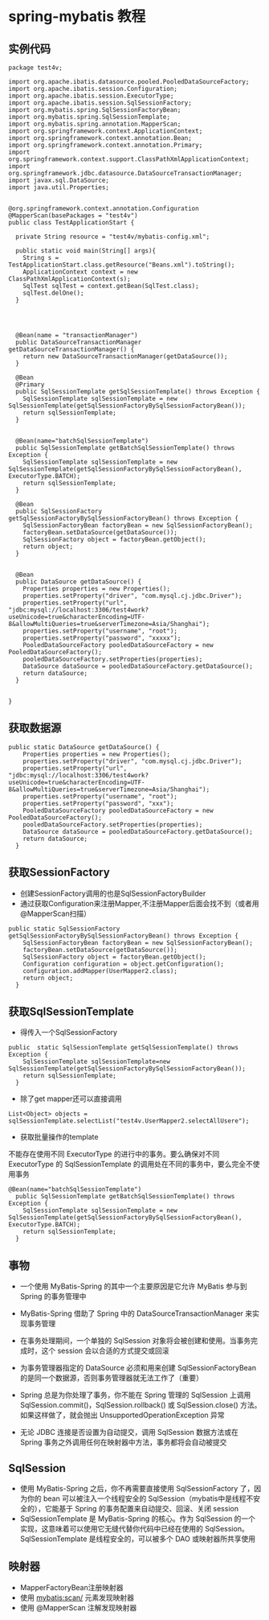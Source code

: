 # spring-mybatis 教程

## 实例代码
```
package test4v;

import org.apache.ibatis.datasource.pooled.PooledDataSourceFactory;
import org.apache.ibatis.session.Configuration;
import org.apache.ibatis.session.ExecutorType;
import org.apache.ibatis.session.SqlSessionFactory;
import org.mybatis.spring.SqlSessionFactoryBean;
import org.mybatis.spring.SqlSessionTemplate;
import org.mybatis.spring.annotation.MapperScan;
import org.springframework.context.ApplicationContext;
import org.springframework.context.annotation.Bean;
import org.springframework.context.annotation.Primary;
import org.springframework.context.support.ClassPathXmlApplicationContext;
import org.springframework.jdbc.datasource.DataSourceTransactionManager;
import javax.sql.DataSource;
import java.util.Properties;


@org.springframework.context.annotation.Configuration
@MapperScan(basePackages = "test4v")
public class TestApplicationStart {

  private String resource = "test4v/mybatis-config.xml";

  public static void main(String[] args){
    String s = TestApplicationStart.class.getResource("Beans.xml").toString();
    ApplicationContext context = new ClassPathXmlApplicationContext(s);
    SqlTest sqlTest = context.getBean(SqlTest.class);
    sqlTest.delOne();
  }




  @Bean(name = "transactionManager")
  public DataSourceTransactionManager getDataSourceTransactionManager() {
    return new DataSourceTransactionManager(getDataSource());
  }

  @Bean
  @Primary
  public SqlSessionTemplate getSqlSessionTemplate() throws Exception {
    SqlSessionTemplate sqlSessionTemplate = new SqlSessionTemplate(getSqlSessionFactoryBySqlSessionFactoryBean());
    return sqlSessionTemplate;
  }


  @Bean(name="batchSqlSessionTemplate")
  public SqlSessionTemplate getBatchSqlSessionTemplate() throws Exception {
    SqlSessionTemplate sqlSessionTemplate = new SqlSessionTemplate(getSqlSessionFactoryBySqlSessionFactoryBean(), ExecutorType.BATCH);
    return sqlSessionTemplate;
  }

  @Bean
  public SqlSessionFactory getSqlSessionFactoryBySqlSessionFactoryBean() throws Exception {
    SqlSessionFactoryBean factoryBean = new SqlSessionFactoryBean();
    factoryBean.setDataSource(getDataSource());
    SqlSessionFactory object = factoryBean.getObject();
    return object;
  }


  @Bean
  public DataSource getDataSource() {
    Properties properties = new Properties();
    properties.setProperty("driver", "com.mysql.cj.jdbc.Driver");
    properties.setProperty("url", "jdbc:mysql://localhost:3306/test4work?useUnicode=true&characterEncoding=UTF-8&allowMultiQueries=true&serverTimezone=Asia/Shanghai");
    properties.setProperty("username", "root");
    properties.setProperty("password", "xxxxx");
    PooledDataSourceFactory pooledDataSourceFactory = new PooledDataSourceFactory();
    pooledDataSourceFactory.setProperties(properties);
    DataSource dataSource = pooledDataSourceFactory.getDataSource();
    return dataSource;
  }


}

```


## 获取数据源
```
public static DataSource getDataSource() {
    Properties properties = new Properties();
    properties.setProperty("driver", "com.mysql.cj.jdbc.Driver");
    properties.setProperty("url", "jdbc:mysql://localhost:3306/test4work?useUnicode=true&characterEncoding=UTF-8&allowMultiQueries=true&serverTimezone=Asia/Shanghai");
    properties.setProperty("username", "root");
    properties.setProperty("password", "xxx");
    PooledDataSourceFactory pooledDataSourceFactory = new PooledDataSourceFactory();
    pooledDataSourceFactory.setProperties(properties);
    DataSource dataSource = pooledDataSourceFactory.getDataSource();
    return dataSource;
  }
```

## 获取SessionFactory
* 创建SessionFactory调用的也是SqlSessionFactoryBuilder
* 通过获取Configuration来注册Mapper,不注册Mapper后面会找不到（或者用@MapperScan扫描）
```
public static SqlSessionFactory getSqlSessionFactoryBySqlSessionFactoryBean() throws Exception {
    SqlSessionFactoryBean factoryBean = new SqlSessionFactoryBean();
    factoryBean.setDataSource(getDataSource());
    SqlSessionFactory object = factoryBean.getObject();
    Configuration configuration = object.getConfiguration();
    configuration.addMapper(UserMapper2.class);
    return object;
  }
```

## 获取SqlSessionTemplate
* 得传入一个SqlSessionFactory
```
public  static SqlSessionTemplate getSqlSessionTemplate() throws Exception {
    SqlSessionTemplate sqlSessionTemplate=new SqlSessionTemplate(getSqlSessionFactoryBySqlSessionFactoryBean());
    return sqlSessionTemplate;
  }
```

* 除了get mapper还可以直接调用
```
List<Object> objects = sqlSessionTemplate.selectList("test4v.UserMapper2.selectAllUsere");
```
* 获取批量操作的template

不能存在使用不同 ExecutorType 的进行中的事务。要么确保对不同 ExecutorType 的 SqlSessionTemplate 的调用处在不同的事务中，要么完全不使用事务
```
@Bean(name="batchSqlSessionTemplate")
  public SqlSessionTemplate getBatchSqlSessionTemplate() throws Exception {
    SqlSessionTemplate sqlSessionTemplate = new SqlSessionTemplate(getSqlSessionFactoryBySqlSessionFactoryBean(), ExecutorType.BATCH);
    return sqlSessionTemplate;
  }
```

## 事物
* 一个使用 MyBatis-Spring 的其中一个主要原因是它允许 MyBatis 参与到 Spring 的事务管理中

* MyBatis-Spring 借助了 Spring 中的 DataSourceTransactionManager 来实现事务管理

* 在事务处理期间，一个单独的 SqlSession 对象将会被创建和使用。当事务完成时，这个 session 会以合适的方式提交或回滚

* 为事务管理器指定的 DataSource 必须和用来创建 SqlSessionFactoryBean 的是同一个数据源，否则事务管理器就无法工作了（重要）

* Spring 总是为你处理了事务，你不能在 Spring 管理的 SqlSession 上调用 SqlSession.commit()，SqlSession.rollback() 或 SqlSession.close() 方法。如果这样做了，就会抛出 UnsupportedOperationException 异常

* 无论 JDBC 连接是否设置为自动提交，调用 SqlSession 数据方法或在 Spring 事务之外调用任何在映射器中方法，事务都将会自动被提交

## SqlSession
* 使用 MyBatis-Spring 之后，你不再需要直接使用 SqlSessionFactory 了，因为你的 bean 可以被注入一个线程安全的 SqlSession（mybatis中是线程不安全的），它能基于 Spring 的事务配置来自动提交、回滚、关闭 session
* SqlSessionTemplate 是 MyBatis-Spring 的核心。作为 SqlSession 的一个实现，这意味着可以使用它无缝代替你代码中已经在使用的 SqlSession。SqlSessionTemplate 是线程安全的，可以被多个 DAO 或映射器所共享使用

## 映射器

* MapperFactoryBean注册映射器
* 使用 <mybatis:scan/> 元素发现映射器
* 使用 @MapperScan 注解发现映射器
